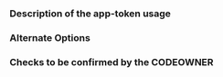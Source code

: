 ### Description of the app-token usage

<!--

We must be able to understand how you will use your app-token from this description. Keep in mind that the maintainer reviewing this PR may not be familiar with or have worked with your application, so please walk us through the concepts.

-->

### Alternate Options

<!-- Explain what other options were considered and why an app token was selected. -->

### Checks to be confirmed by the CODEOWNER

<!-- The SRE member who is reviewing this PR should confirm all of the below are true. -->
